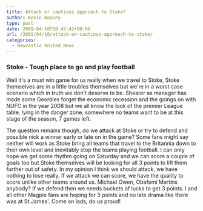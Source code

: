 ```yaml
---
title: Attack or cautious approach to Stoke?
author: Kevin Doocey
type: post
date: 2009-04-10T10:45:42+00:00
url: /2009/04/10/attack-or-cautious-approach-to-stoke/
categories:
  - Newcastle United News
---
```


### Stoke - Tough place to go and play football

Well it's a must win game for us really when we travel to Stoke, Stoke themselves are in a little troubles themselves but we're in a worst case scenario which in truth we don't deserve to be. Shearer as manager has made some Geordies forget the economic recession and the goings on with NUFC in the year 2008 but we all know the look of the premier League table, lying in the danger zone, somewhere no teams want to be at this stage of the season, 7 games left.

The question remains though, do we attack at Stoke or try to defend and possible nick a winner early or late on in the game? Some fans might say neither will work as Stoke bring all teams that travel to the Britannia down to their own level and inevitably stop the teams playing football. I can only hope we get some rhythm going on Saturday and we can score a couple of goals too but Stoke themselves will be looking for all 3 points to lift them further out of safety. In my opinion I think we should attack, we have nothing to lose really. If we attack we can score, we have the quality to score unlike other teams around us. Michael Owen, Obafemi Martins anybody? If we defend then we needs buckets of lucks to get 3 points. I and all other Magpie fans are hoping for 3 points and no late drama like there was at St.James'. Come on lads, do us proud!

